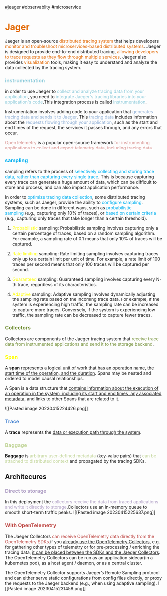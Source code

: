 #jeager #observablity #microservice 
# <font color="#e36c09">Jager</font>
Jaeger is an open-source <font color="#e36c09">distributed tracing system</font> that helps developers <font color="#e36c09">monitor and troubleshoot microservices-based distributed systems</font>. Jaeger is designed to provide end-to-end distributed tracing, <font color="#e36c09">allowing developers to trace requests as they flow through multiple services</font>. Jaeger also provides <font color="#e36c09">visualization</font> tools, making it easy to understand and analyze the data collected by the tracing system.

### <font color="#92cddc">instrumentation</font>
in order to use Jaeger to <font color="#92cddc">collect and analyze tracing data from your application</font>, you need to <font color="#92cddc">integrate Jaeger's tracing libraries into your application's code</font>.This integration process is called <font color="#92cddc">instrumentation</font>.

Instrumentation involves adding code to your application that <font color="#95b3d7">generates tracing data and sends it to Jaeger</font>. This<font color="#95b3d7"> tracing data</font> includes information about the <font color="#95b3d7">requests flowing through your application</font>, such as the start and end times of the request, the services it passes through, and any errors that occur.

<font color="#d99694">OpenTelemetry</font> is a popular open-source framework<font color="#d99694"> for instrumenting applications to collect and export telemetry data, including tracing data</font>.

### <font color="#00b0f0">sampling</font>
sampling refers to the process of <font color="#00b0f0">selectively collecting and storing trace data, rather than capturing every single trace</font>. This is because capturing every trace can generate a huge amount of data, which can be difficult to store and process, and can also impact application performance.

In order to <font color="#00b0f0">optimize tracing data collection</font>, some distributed tracing systems, such as Jaeger, provide the ability to <font color="#00b0f0">configure sampling</font>. Sampling can be done in different ways, such as<font color="#00b0f0"> probabilistic sampling</font> (e.g., capturing only 10% of traces), or <font color="#00b0f0">based on certain criteria</font> (e.g., capturing only traces that take longer than a certain threshold).

1.  <font color="#ffff00">Probabilistic</font> sampling: Probabilistic sampling involves capturing only a certain percentage of traces, based on a random sampling algorithm. For example, a sampling rate of 0.1 means that only 10% of traces will be captured.

2.  <font color="#ffff00">Rate limiting</font> sampling: Rate limiting sampling involves capturing traces only up to a certain limit per unit of time. For example, a rate limit of 100 traces per second means that only 100 traces will be captured per second.    

3.  <font color="#ffff00">Guaranteed</font> sampling: Guaranteed sampling involves capturing every N-th trace, regardless of its characteristics.

4.  <font color="#ffff00">Adaptive</font> sampling: Adaptive sampling involves dynamically adjusting the sampling rate based on the incoming trace data. For example, if the system is experiencing high traffic, the sampling rate can be increased to capture more traces. Conversely, if the system is experiencing low traffic, the sampling rate can be decreased to capture fewer traces.
### <font color="#76923c">Collectors</font>
Collectors are components of the Jaeger tracing system that <font color="#76923c">receive trace data from instrumented applications and send it to the storage backend</font>.

### <font color="#ffff00">Span</font>
A **span** represents a<u> logical unit of work that has an operation name, the start time of the operation, and the duration</u>. Spans may be nested and ordered to model causal relationships.

A Span is a data structure that <u>contains information about the execution of an operation in the system, including its start and end times, any associated metadata</u>, and links to other Spans that are related to it.

![[Pasted image 20230415224426.png]]
### <font color="#548dd4">Trace</font>
A **trace** represents the <u>data or execution path through the system</u>.

### <font color="#c3d69b">Baggage</font>
**Baggage** is<font color="#c3d69b"> arbitrary user-defined metadata</font> (key-value pairs) that <font color="#c3d69b">can be attached to distributed context</font> and propagated by the tracing SDKs.

## Architecures
### <font color="#b2a2c7">Direct to storage</font>
In this deployment the <font color="#b2a2c7">collectors receive the data from traced applications and write it directly to storage</font>.Collectors use an in-memory queue to smooth short-term traffic peaks.
![[Pasted image 20230415225637.png]]

### <font color="#c0504d">With OpenTelemetry</font>
The Jaeger Collectors <font color="#c0504d">can receive OpenTelemetry data directly from the OpenTelemetry SDKs</font>.if you <u>already use the OpenTelemetry Collectors</u>, e.g. for gathering other types of telemetry or for pre-processing / enriching the tracing data, <u>it can be placed between the SDKs and the Jaeger Collectors</u>. The OpenTelemetry Collectors can be run as an application sidecar(in a kubernetes pod), as a host agent / daemon, or as a central cluster.

The OpenTelemetry Collector supports Jaeger’s Remote Sampling protocol and can either serve static configurations from config files directly, or proxy the requests to the Jaeger backend (e.g., when using adaptive sampling).
![[Pasted image 20230415231458.png]]

